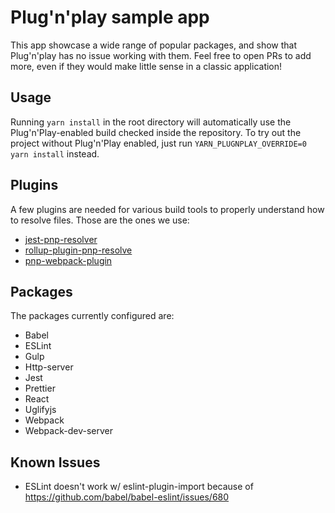 # Plug'n'play sample app

This app showcase a wide range of popular packages, and show that Plug'n'play has no issue working with them. Feel free to open PRs to add more, even if they would make little sense in a classic application!

## Usage

Running `yarn install` in the root directory will automatically use the Plug'n'Play-enabled build checked inside the repository. To try out the project without Plug'n'Play enabled, just run `YARN_PLUGNPLAY_OVERRIDE=0 yarn install` instead.

## Plugins

A few plugins are needed for various build tools to properly understand how to resolve files. Those are the ones we use:

  - [jest-pnp-resolver](https://github.com/arcanis/jest-pnp-resolver)
  - [rollup-plugin-pnp-resolve](https://github.com/arcanis/rollup-plugin-pnp-resolve)
  - [pnp-webpack-plugin](https://github.com/arcanis/pnp-webpack-plugin)

## Packages

The packages currently configured are:

  - Babel
  - ESLint
  - Gulp
  - Http-server
  - Jest
  - Prettier
  - React
  - Uglifyjs
  - Webpack
  - Webpack-dev-server

## Known Issues

  - ESLint doesn't work w/ eslint-plugin-import because of https://github.com/babel/babel-eslint/issues/680
